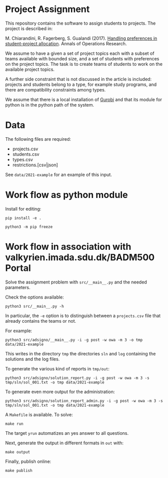 Project Assignment
==================

This repository contains the software to assign students to
projects. The project is described in:

M. Chiarandini, R. Fagerberg, S. Gualandi (2017). [Handling
preferences in student-project
allocation](https://doi.org/10.1007/s10479-017-2710-1). Annals of
Operations Research.

We assume to have a given a set of project topics each with a subset
of teams available with bounded size, and a set of students with
preferences on the project topics. The task is to create teams of
students to work on the available project topics.

A further side constraint that is not discussed in the article is
included: projects and students belong to a type, for example study
programs, and there are compatibility constraints among types.


We assume that there is a local installation of
[Gurobi](http://www.gurobi.com) and that its module for python is in
the python path of the system.


Data
====

The following files are required:
- projects.csv
- students.csv
- types.csv
- restrictions.[csv|json]


See `data/2021-example` for an example of this input.


Work flow as python module
==========================

Install for editing:
```
pip install -e .
```

```
python3 -m pip freeze
```


Work flow in association with valkyrien.imada.sdu.dk/BADM500 Portal
===================================================================

Solve the assignment problem with `src/__main__.py` and the needed parameters. 

Check the options available:
```
python3 src/__main__.py -h
```
In particular, the `-e` option is to distinguish between a `projects.csv` file that already contains the teams or not.

For example:
```
python3 src/adsigno/__main__.py -i -g post -w owa -m 3 -o tmp data/2021-example
```

This writes in the directory `tmp` the directories `sln` and `log` containing the solutions and the log files.

To generate the various kind of reports in `tmp/out`:  
```
python3 src/adsigno/solution_report.py -i -g post -w owa -m 3 -s tmp/sln/sol_001.txt -o tmp data/2021-example
```
To generate even more output for the administration:
```
python3 src/adsigno/solution_report_admin.py -i -g post -w owa -m 3 -s tmp/sln/sol_001.txt -o tmp data/2021-example
```



A `Makefile` is available. 
To solve:
```
make run
```
The target `yrun` automatizes an yes answer to all questions.

Next, generate the output in different formats in `out` with:

```
make output
```

Finally, publish online:
```
make publish
```

